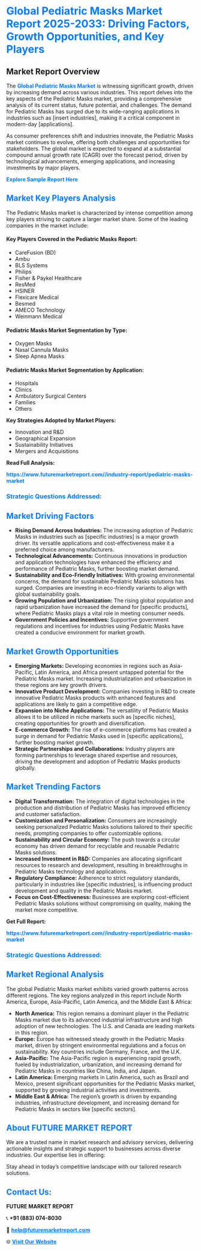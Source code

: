 <h1 style="color: #007BFF;">Global Pediatric Masks Market Report 2025-2033: Driving Factors, Growth Opportunities, and Key Players</h1>

<section id="overview">
<h2>Market Report Overview</h2>
<p>The <a href="https://www.futuremarketreport.com//industry-report/pediatric-masks-market" style="color: #007BFF; text-decoration: none;"><strong>Global Pediatric Masks Market</strong></a> is witnessing significant growth, driven by increasing demand across various industries. This report delves into the key aspects of the Pediatric Masks market, providing a comprehensive analysis of its current status, future potential, and challenges. The demand for Pediatric Masks has surged due to its wide-ranging applications in industries such as [insert industries], making it a critical component in modern-day [applications].</p>
<p>As consumer preferences shift and industries innovate, the Pediatric Masks market continues to evolve, offering both challenges and opportunities for stakeholders. The global market is expected to expand at a substantial compound annual growth rate (CAGR) over the forecast period, driven by technological advancements, emerging applications, and increasing investments by major players.</p>
</section>

<section id="overview">
<p><a href="https://www.futuremarketreport.com//request-sample/reportId=77474" style="color: #007BFF; text-decoration: none;"><strong>Explore Sample Report Here</strong></a></p>
</section>

<section id="key-players">
<h2 style="color: #007BFF;">Market Key Players Analysis</h2>
<p>The Pediatric Masks market is characterized by intense competition among key players striving to capture a larger market share. Some of the leading companies in the market include:</p>
<h4>Key Players Covered in the Pediatric Masks Report:</h4>
<ul><li>CareFusion (BD)</li><li>Ambu</li><li>BLS Systems</li><li>Philips</li><li>Fisher &amp; Paykel Healthcare</li><li>ResMed</li><li>HSINER</li><li>Flexicare Medical</li><li>Besmed</li><li>AMECO Technology</li><li>Weinmann Medical</li></ul>
<h4>Pediatric Masks Market Segmentation by Type:</h4>
<ul><li>Oxygen Masks</li><li>Nasal Cannula Masks</li><li>Sleep Apnea Masks</li></ul>

<h4>Pediatric Masks Market Segmentation by Application:</h4>
<ul><li>Hospitals</li><li>Clinics</li><li>Ambulatory Surgical Centers</li><li>Families</li><li>Others</li></ul>
<p><strong>Key Strategies Adopted by Market Players:</strong></p>
<ul>
<li>Innovation and R&D</li>
<li>Geographical Expansion</li>
<li>Sustainability Initiatives</li>
<li>Mergers and Acquisitions</li>
</ul>
</section>

<section>
<p><strong>Read Full Analysis: </strong></p><a href="https://www.futuremarketreport.com//industry-report/pediatric-masks-market" style="color: #007BFF; text-decoration: none;"><strong>https://www.futuremarketreport.com//industry-report/pediatric-masks-market</strong></a>
<h3 style="color: #007BFF;">Strategic Questions Addressed:</h3>
</section>

<section id="driving-factors">
<h2 style="color: #007BFF;">Market Driving Factors</h2>
<ul>
<li><strong>Rising Demand Across Industries:</strong> The increasing adoption of Pediatric Masks in industries such as [specific industries] is a major growth driver. Its versatile applications and cost-effectiveness make it a preferred choice among manufacturers.</li>
<li><strong>Technological Advancements:</strong> Continuous innovations in production and application technologies have enhanced the efficiency and performance of Pediatric Masks, further boosting market demand.</li>
<li><strong>Sustainability and Eco-Friendly Initiatives:</strong> With growing environmental concerns, the demand for sustainable Pediatric Masks solutions has surged. Companies are investing in eco-friendly variants to align with global sustainability goals.</li>
<li><strong>Growing Population and Urbanization:</strong> The rising global population and rapid urbanization have increased the demand for [specific products], where Pediatric Masks plays a vital role in meeting consumer needs.</li>
<li><strong>Government Policies and Incentives:</strong> Supportive government regulations and incentives for industries using Pediatric Masks have created a conducive environment for market growth.</li>
</ul>
</section>

<section id="growth-opportunities">
<h2 style="color: #007BFF;">Market Growth Opportunities</h2>
<ul>
<li><strong>Emerging Markets:</strong> Developing economies in regions such as Asia-Pacific, Latin America, and Africa present untapped potential for the Pediatric Masks market. Increasing industrialization and urbanization in these regions are key growth drivers.</li>
<li><strong>Innovative Product Development:</strong> Companies investing in R&D to create innovative Pediatric Masks products with enhanced features and applications are likely to gain a competitive edge.</li>
<li><strong>Expansion into Niche Applications:</strong> The versatility of Pediatric Masks allows it to be utilized in niche markets such as [specific niches], creating opportunities for growth and diversification.</li>
<li><strong>E-commerce Growth:</strong> The rise of e-commerce platforms has created a surge in demand for Pediatric Masks used in [specific applications], further boosting market growth.</li>
<li><strong>Strategic Partnerships and Collaborations:</strong> Industry players are forming partnerships to leverage shared expertise and resources, driving the development and adoption of Pediatric Masks products globally.</li>
</ul>
</section>

<section id="trending-factors">
<h2 style="color: #007BFF;">Market Trending Factors</h2>
<ul>
<li><strong>Digital Transformation:</strong> The integration of digital technologies in the production and distribution of Pediatric Masks has improved efficiency and customer satisfaction.</li>
<li><strong>Customization and Personalization:</strong> Consumers are increasingly seeking personalized Pediatric Masks solutions tailored to their specific needs, prompting companies to offer customizable options.</li>
<li><strong>Sustainability and Circular Economy:</strong> The push towards a circular economy has driven demand for recyclable and reusable Pediatric Masks solutions.</li>
<li><strong>Increased Investment in R&D:</strong> Companies are allocating significant resources to research and development, resulting in breakthroughs in Pediatric Masks technology and applications.</li>
<li><strong>Regulatory Compliance:</strong> Adherence to strict regulatory standards, particularly in industries like [specific industries], is influencing product development and quality in the Pediatric Masks market.</li>
<li><strong>Focus on Cost-Effectiveness:</strong> Businesses are exploring cost-efficient Pediatric Masks solutions without compromising on quality, making the market more competitive.</li>
</ul>
</section>

<section>
<p><strong>Get Full Report: </strong></p><a href="https://www.futuremarketreport.com//industry-report/pediatric-masks-market" style="color: #007BFF; text-decoration: none;"><strong>https://www.futuremarketreport.com//industry-report/pediatric-masks-market</strong></a>
<h3 style="color: #007BFF;">Strategic Questions Addressed:</h3>
</section>


<section id="regional-analysis">
<h2 style="color: #007BFF;">Market Regional Analysis</h2>
<p>The global Pediatric Masks market exhibits varied growth patterns across different regions. The key regions analyzed in this report include North America, Europe, Asia-Pacific, Latin America, and the Middle East & Africa:</p>
<ul>
<li><strong>North America:</strong> This region remains a dominant player in the Pediatric Masks market due to its advanced industrial infrastructure and high adoption of new technologies. The U.S. and Canada are leading markets in this region.</li>
<li><strong>Europe:</strong> Europe has witnessed steady growth in the Pediatric Masks market, driven by stringent environmental regulations and a focus on sustainability. Key countries include Germany, France, and the U.K.</li>
<li><strong>Asia-Pacific:</strong> The Asia-Pacific region is experiencing rapid growth, fueled by industrialization, urbanization, and increasing demand for Pediatric Masks in countries like China, India, and Japan.</li>
<li><strong>Latin America:</strong> Emerging markets in Latin America, such as Brazil and Mexico, present significant opportunities for the Pediatric Masks market, supported by growing industrial activities and investments.</li>
<li><strong>Middle East & Africa:</strong> The region’s growth is driven by expanding industries, infrastructure development, and increasing demand for Pediatric Masks in sectors like [specific sectors].</li>
</ul>
</section>

<footer>
<h2 style="color: #007BFF;">About FUTURE MARKET REPORT</h2>
<p>We are a trusted name in market research and advisory services, delivering actionable insights and strategic support to businesses across diverse industries. Our expertise lies in offering:</p>

<p>Stay ahead in today’s competitive landscape with our tailored research solutions.</p>

<h2 style="color: #007BFF;">Contact Us:</h2>
<p><strong>FUTURE MARKET REPORT</strong></p>
<p>📞 <strong>+91 (883) 074-8030</strong></p>
<p>📧 <strong><a href="mailto:help@futuremarketreport.com" style="color: #007BFF;">help@futuremarketreport.com</a></strong></p>
<p>🌐 <strong><a href="https://www.futuremarketreport.com/" style="color: #007BFF;">Visit Our Website</a></strong></p>
</footer>